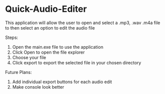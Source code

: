 # Quick-Audio-Editer
This application will allow the user to open and select a .mp3, .wav .m4a file to then select an option to edit the audio file

Steps:
1. Open the main.exe file to use the application
2. Click Open to open the file explorer
3. Choose your file
4. Click export to export the selected file in your chosen directory

Future Plans:
1. Add individual export buttons for each audio edit
2. Make console look better
